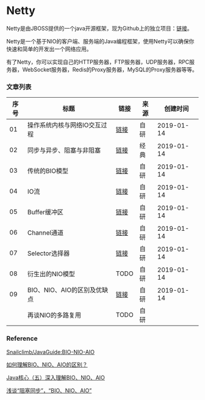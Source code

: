 
# Netty

Netty是由JBOSS提供的一个java开源框架，现为Github上的独立项目：[链接](https://github.com/netty/netty)。

Netty是一个基于NIO的客户端、服务端的Java编程框架，使用Netty可以确保你快速和简单的开发出一个网络应用。

有了Netty，你可以实现自己的HTTP服务器，FTP服务器，UDP服务器，RPC服务器，WebSocket服务器，Redis的Proxy服务器，MySQL的Proxy服务器等等。  

### 文章列表

|序号|标题|链接|来源|创建时间|
|--|--|--|--|--|
|01|操作系统内核与网络IO交互过程|[链接](操作系统内核与网络IO交互过程)|自研|2019-01-14|
|02|同步与异步、阻塞与非阻塞|[链接](同步与异步_阻塞与非阻塞)|经典|2019-01-14|
|03|传统的BIO模型|[链接](传统的BIO模型)|自研|2019-01-14|
|04|IO流|[链接](IO流)|自研|2019-01-14|
|05|Buffer缓冲区|[链接](Buffer缓冲区)|自研|2019-01-14|
|06|Channel通道|[链接](Channel通道)|自研|2019-01-14|
|07|Selector选择器|[链接](Selector选择器)|自研|2019-01-14|
|08|衍生出的NIO模型|TODO|自研|2019-01-14|
|09|BIO、NIO、AIO的区别及优缺点|[链接](BIO_NIO_AIO的区别及优缺点)|自研|2019-01-14|
||再谈NIO的多路复用|TODO|自研||

### Reference

[Snailclimb/JavaGuide:BIO-NIO-AIO](https://github.com/Snailclimb/JavaGuide/blob/master/docs/java/BIO-NIO-AIO.md)

[如何理解BIO、NIO、AIO的区别？](https://juejin.im/post/5dbba5df6fb9a0204a08ae55)

[Java核心（五）深入理解BIO、NIO、AIO](https://zhuanlan.zhihu.com/p/51453522)

[浅谈“阻塞同步”，“BIO、NIO、AIO”](https://www.jianshu.com/p/8ad464ed516e)
